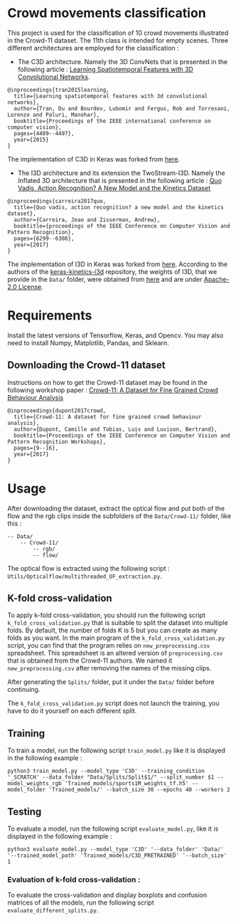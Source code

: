 # Crowd movements classification

This project is used for the classification of 10 crowd movements illustrated in the Crowd-11 dataset. The 11th class is intended for empty scenes.
Three different architectures are employed for the classification : 
- The C3D architecture. Namely the 3D ConvNets that is presented in the following article : [Learning Spatiotemporal Features with 3D Convolutional Networks](https://arxiv.org/pdf/1412.0767.pdf).
```
@inproceedings{tran2015learning,
  title={Learning spatiotemporal features with 3d convolutional networks},
  author={Tran, Du and Bourdev, Lubomir and Fergus, Rob and Torresani, Lorenzo and Paluri, Manohar},
  booktitle={Proceedings of the IEEE international conference on computer vision},
  pages={4489--4497},
  year={2015}
}
```
The implementation of C3D in Keras was forked from [here](https://github.com/axon-research/c3d-keras).

- The I3D architecture and its extension the TwoStream-I3D. Namely the Inflated 3D architecture that is presented in the following article : [Quo Vadis, Action Recognition? A New Model and the Kinetics Dataset](https://arxiv.org/pdf/1705.07750.pdf)

```
@inproceedings{carreira2017quo,
  title={Quo vadis, action recognition? a new model and the kinetics dataset},
  author={Carreira, Joao and Zisserman, Andrew},
  booktitle={proceedings of the IEEE Conference on Computer Vision and Pattern Recognition},
  pages={6299--6308},
  year={2017}
}
```

The implementation of I3D in Keras was forked from [here](https://github.com/dlpbc/keras-kinetics-i3d). According to the authors of the [keras-kinetics-i3d](https://github.com/dlpbc/keras-kinetics-i3d) repository, the weights of I3D, that we provide in the `Data/` folder, were obtained from [here](https://github.com/dlpbc/keras-kinetics-i3d) and are under [Apache-2.0 License](https://github.com/deepmind/kinetics-i3d/blob/master/LICENSE).

# Requirements

Install the latest versions of Tensorflow, Keras, and Opencv. You may also need to install Numpy, Matplotlib, Pandas, and Sklearn.

## Downloading the Crowd-11 dataset

Instructions on how to get the Crowd-11 dataset may be found in the following workshop paper : [Crowd-11: A Dataset for Fine Grained Crowd Behaviour Analysis](http://openaccess.thecvf.com/content_cvpr_2017_workshops/w37/papers/Dupont_Crowd-11_A_Dataset_CVPR_2017_paper.pdf)

```
@inproceedings{dupont2017crowd,
  title={Crowd-11: A dataset for fine grained crowd behaviour analysis},
  author={Dupont, Camille and Tobias, Luis and Luvison, Bertrand},
  booktitle={Proceedings of the IEEE Conference on Computer Vision and Pattern Recognition Workshops},
  pages={9--16},
  year={2017}
}
```

# Usage

After downloading the dataset, extract the optical flow and put both of the flow and the rgb clips inside the subfolders of the `Data/Crowd-11/` folder, like this :

```
-- Data/
    -- Crowd-11/
        -- rgb/
        -- flow/
```

The optical flow is extracted using the following script : `Utils/Opticalflow/multithreaded_OF_extraction.py`.

## K-fold cross-validation
To apply k-fold cross-validation, you should run the following script `k_fold_cross_validation.py` that is suitable to split the dataset into multiple folds. By default, the number of folds K is 5 but you can create as many folds as you want.
In the main program of the `k_fold_cross_validation.py` script, you can find that the program relies on `new_preprocessing.csv` spreadsheet. This spreadsheet is an altered version of `preprocessing.csv` that is obtained from the Crowd-11 authors. We named it `new_preprocessing.csv` after removing the names of the missing clips.

After generating the `Splits/` folder, put it under the `Data/` folder before continuing.

The `k_fold_cross_validation.py` script does not launch the training, you have to do it yourself on each different split.

## Training
To train a model, run the following script `train_model.py` like it is displayed in the following example :

```
python3 train_model.py --model_type 'C3D' --training_condition '_SCRATCH' --data_folder "Data/Splits/Split$1/" --split_number $1 --model_weights_rgb 'Trained_models/sports1M_weights_tf.h5' --model_folder 'Trained_models/' --batch_size 30 --epochs 40 --workers 2
```

## Testing
To evaluate a model, run the following script `evaluate_model.py`, like it is displayed in the following example :
```
python3 evaluate_model.py --model_type 'C3D' '--data_folder' 'Data/' '--trained_model_path' 'Trained_models/C3D_PRETRAINED' '--batch_size' 1
```

### Evaluation of k-fold cross-validation :

To evaluate the cross-validation and display boxplots and confusion matrices of all the models, run the following script `evaluate_different_splits.py`.
